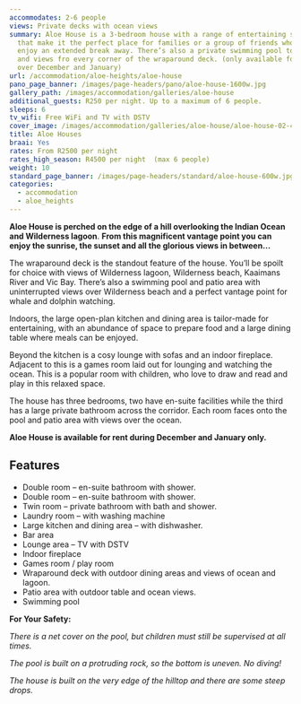 ```yaml
---
accommodates: 2-6 people
views: Private decks with ocean views
summary: Aloe House is a 3-bedroom house with a range of entertaining spaces
  that make it the perfect place for families or a group of friends who want to
  enjoy an extended break away. There’s also a private swimming pool to laze by
  and views fro every corner of the wraparound deck. (only available for rent
  over December and January)
url: /accommodation/aloe-heights/aloe-house
pano_page_banner: /images/page-headers/pano/aloe-house-1600w.jpg
gallery_path: /images/accommodation/galleries/aloe-house
additional_guests: R250 per night. Up to a maximum of 6 people.
sleeps: 6
tv_wifi: Free WiFi and TV with DSTV
cover_image: /images/accommodation/galleries/aloe-house/aloe-house-02-480w.jpg
title: Aloe Houses
braai: Yes
rates: From R2500 per night
rates_high_season: R4500 per night  (max 6 people)
weight: 10
standard_page_banner: /images/page-headers/standard/aloe-house-600w.jpg
categories:
  - accommodation
  - aloe_heights
---
```

**Aloe House is perched on the edge of a hill overlooking the Indian Ocean and Wilderness lagoon**. **From this magnificent vantage point you can enjoy the sunrise, the sunset and all the glorious views in between…**

The wraparound deck is the standout feature of the house. You’ll be spoilt for choice with views of Wilderness lagoon, Wilderness beach, Kaaimans River and Vic Bay. There’s also a swimming pool and patio area with uninterrupted views over Wilderness beach and a perfect vantage point for whale and dolphin watching.

Indoors, the large open-plan kitchen and dining area is tailor-made for entertaining, with an abundance of space to prepare food and a large dining table where meals can be enjoyed.

Beyond the kitchen is a cosy lounge with sofas and an indoor fireplace. Adjacent to this is a games room laid out for lounging and watching the ocean. This is a popular room with children, who love to draw and read and play in this relaxed space.

The house has three bedrooms, two have en-suite facilities while the third has a large private bathroom across the corridor. Each room faces onto the pool and patio area with views over the ocean.

**Aloe House is available for rent during December and January only.**

## Features

* Double room – en-suite bathroom with shower.
* Double room – en-suite bathroom with shower.
* Twin room – private bathroom with bath and shower.
* Laundry room – with washing machine
* Large kitchen and dining area – with dishwasher.
* Bar area
* Lounge area – TV with DSTV
* Indoor fireplace
* Games room / play room
* Wraparound deck with outdoor dining areas and views of ocean and lagoon.
* Patio area with outdoor table and ocean views.
* Swimming pool 

**For Your Safety:**

*There is a net cover on the pool, but children must still be supervised at all times.*

*The pool is built on a protruding rock, so the bottom is uneven. No diving!*

*The house is built on the very edge of the hilltop and there are some steep drops.*